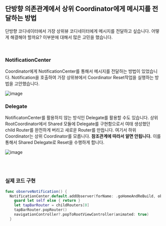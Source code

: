 <br/><br/>

## 단방향 의존관계에서 상위 Coordinator에게 메시지를 전달하는 방법
단방향 코디네이터에서 가장 상위뷰 코디네이터에게 메시지를 전달하고 싶습니다. 어떻게 해결해야 할까요? 이부분에 대해서 많은 고민을 했습니다. 

<br/>

### NotificationCenter
Coordinator에게 NotificationCenter를 통해서 메시지를 전달하는 방법이 있었습니다. Notification을 호출하여 가장 상위뷰에서 Coordinator Reset작업을 실행하는 방법을 고안했습니다.

![image](https://github.com/MaraMincho/MakingFrogWithoutDissecting/assets/103064352/6ee1dde5-53bc-46bd-a854-9c460b619afd)


### Delegate
NotificatonCenter를 활용하지 않는 방식인 Delegate를 활용할 수도 있습니다. 상위 RootCoordinator에서 Shared 모듈에 Delegate를 구현함으로서 여태 생성했던 child Router를 완전하게 버리고 새로운 Router를 만듭니다. 여기서 하위 Coordinator는 상위 Coordinator를 모릅니다. **참조관계에 따라서 알면 안됩니다.** 이를 통해서 Shared Delegate로 Reset을 수행하게 합니다. 

![image](https://github.com/MaraMincho/MakingFrogWithoutDissecting/assets/103064352/f477062a-e42d-499b-b509-260f2e394af9)

<br/><br/>

### 실제 코드 구현

```swift
func observeNotification() {
  NotificationCenter.default.addObserver(forName: .goHomeAndReBuild, object: nil, queue: .main) { [weak self] _ in
    guard let self else { return }
    let tapBarRouter = childRouters[0]
    tapBarRouter.popRouter()
    navigationController?.popToRootViewController(animated: true)
  }

```
